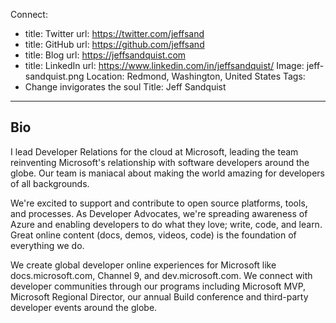 Connect:
  - title: Twitter
    url: https://twitter.com/jeffsand
  - title: GitHub
    url: https://github.com/jeffsand
  - title: Blog
    url: https://jeffsandquist.com
  - title: LinkedIn
    url: https://www.linkedin.com/in/jeffsandquist/
Image: jeff-sandquist.png
Location: Redmond, Washington, United States
Tags:
  - Change invigorates the soul
Title: Jeff Sandquist
---
## Bio
I lead Developer Relations for the cloud at Microsoft, leading the team reinventing Microsoft's relationship with software developers around the globe.  Our team is maniacal about making the world amazing for developers of all backgrounds.

We're excited to support and contribute to open source platforms, tools, and processes. As Developer Advocates, we're spreading awareness of Azure and enabling developers to do what they love; write, code, and learn. Great online content (docs, demos, videos, code) is the foundation of everything we do.

We create global developer online experiences for Microsoft like docs.microsoft.com, Channel 9, and dev.microsoft.com. We connect with developer communities through our programs including Microsoft MVP, Microsoft Regional Director, our annual Build conference and third-party developer events around the globe.
